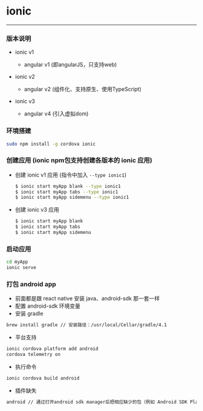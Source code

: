 # ionic
***

### 版本说明
* ionic v1
    * angular v1 (即angularJS，只支持web)

* ionic v2
    * angular v2 (组件化、支持原生、使用TypeScript)

* ionic v3
    * angular v4 (引入虚拟dom)

### 环境搭建
```bash
sudo npm install -g cordova ionic
```

### 创建应用 (ionic npm包支持创建各版本的 ionic 应用)
* 创建 ionic v1 应用 (指令中加入 `--type ionic1`)
    ```bash
    $ ionic start myApp blank --type ionic1
    $ ionic start myApp tabs --type ionic1
    $ ionic start myApp sidemenu --type ionic1
    ```

* 创建 ionic v3 应用
    ```bash
    $ ionic start myApp blank
    $ ionic start myApp tabs
    $ ionic start myApp sidemenu
    ```

### 启动应用
```bash
cd myApp
ionic serve
```

### 打包 android app

* 前面都是跟 react native 安装 java、android-sdk 那一套一样
* 配置 android-sdk 环境变量
* 安装 gradle
```bash
brew install gradle // 安装路径：/usr/local/Cellar/gradle/4.1
```
* 平台支持
```bash
ionic cordova platform add android
cordova telemetry on
```
* 执行命令
```bash
ionic cordova build android
```
* 插件缺失
```bash
android // 通过打开android sdk manager后把相应缺少的包（例如 Android SDK Platform 25）安装完成
```